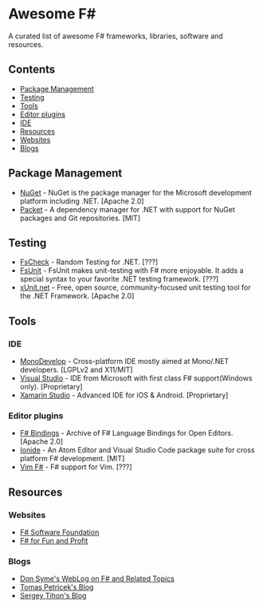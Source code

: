 # Awesome F# #
A curated list of awesome F# frameworks, libraries, software and resources.

## Contents
 * [Package Management](#package-management)
 * [Testing](#testing)
 * [Tools](#tools)
  * [Editor plugins](#editor-plugins)
  * [IDE](#ide)
 * [Resources](#resources)
  * [Websites](#websites)
  * [Blogs](#blogs)
  
## Package Management
 * [NuGet](https://www.nuget.org/) - NuGet is the package manager for the Microsoft development platform including .NET. [Apache 2.0]
 * [Packet](https://fsprojects.github.io/Paket/) - A dependency manager for .NET with support for NuGet packages and Git repositories. [MIT]

## Testing
 * [FsCheck](https://fscheck.github.io/FsCheck/) - Random Testing for .NET. [???]
 * [FsUnit](http://fsprojects.github.io/FsUnit/) - FsUnit makes unit-testing with F# more enjoyable. It adds a special syntax to your favorite .NET testing framework. [???]
 * [xUnit.net](https://xunit.github.io/) - Free, open source, community-focused unit testing tool for the .NET Framework. [Apache 2.0]

## Tools

### IDE
 * [MonoDevelop](http://www.monodevelop.com/) - Cross-platform IDE mostly aimed at Mono/.NET developers. [LGPLv2 and X11/MIT]
 * [Visual Studio](https://www.visualstudio.com/) - IDE from Microsoft with first class F# support(Windows only). [Proprietary]
 * [Xamarin Studio](https://www.xamarin.com/studio) - Advanced IDE for iOS & Android. [Proprietary]

### Editor plugins
 * [F# Bindings](https://github.com/fsharp/fsharpbinding) - Archive of F# Language Bindings for Open Editors. [Apache 2.0]
 * [Ionide](http://ionide.io/) - An Atom Editor and Visual Studio Code package suite for cross platform F# development. [MIT]
 * [Vim F#](https://github.com/fsharp/vim-fsharp) - F# support for Vim. [???]

## Resources

### Websites
 * [F# Software Foundation](http://fsharp.org/)
 * [F# for Fun and Profit](https://fsharpforfunandprofit.com/)
  
### Blogs
 * [Don Syme's WebLog on F# and Related Topics]()
 * [Tomas Petricek's Blog](http://tomasp.net/blog/)
 * [Sergey Tihon's Blog](https://sergeytihon.wordpress.com/)
  
